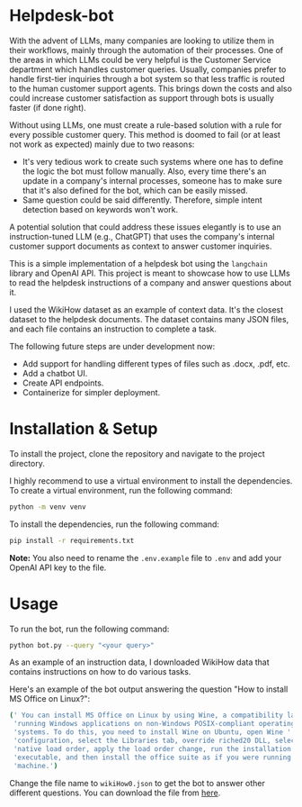 # Helpdesk-bot
With the advent of LLMs, many companies are looking to utilize them in their workflows, mainly through the automation of their processes. One of the areas in which LLMs could be very helpful is the Customer Service department which handles customer queries. Usually, companies prefer to handle first-tier inquiries through a bot system so that less traffic is routed to the human customer support agents. This brings down the costs and also could increase customer satisfaction as support through bots is usually faster (if done right).

Without using LLMs, one must create a rule-based solution with a rule for every possible customer query. This method is doomed to fail (or at least not work as expected) mainly due to two reasons:

- It's very tedious work to create such systems where one has to define the logic the bot must follow manually. Also, every time there's an update in a company's internal processes, someone has to make sure that it's also defined for the bot, which can be easily missed.
- Same question could be said differently. Therefore, simple intent detection based on keywords won't work.

A potential solution that could address these issues elegantly is to use an instruction-tuned LLM (e.g., ChatGPT) that uses the company's internal customer support documents as context to answer customer inquiries.

This is a simple implementation of a helpdesk bot using the `langchain` library and OpenAI API. This project is meant to showcase how to use LLMs to read the helpdesk instructions of a company and answer questions about it.

I used the WikiHow dataset as an example of context data. It's the closest dataset to the helpdesk documents. The dataset contains many JSON files, and each file contains an instruction to complete a task.

The following future steps are under development now:

- Add support for handling different types of files such as .docx, .pdf, etc.
- Add a chatbot UI.
- Create API endpoints.
- Containerize for simpler deployment.

# Installation & Setup
To install the project, clone the repository and navigate to the project directory.

I highly recommend to use a virtual environment to install the dependencies. To create a virtual environment, run the following command:
```bash
python -m venv venv
```

To install the dependencies, run the following command:
```bash
pip install -r requirements.txt
```

**Note:** You also need to rename the `.env.example` file to `.env` and add your OpenAI API key to the file.

# Usage
To run the bot, run the following command:
```bash
python bot.py --query "<your query>"
```

As an example of an instruction data, I downloaded WikiHow data that contains instructions on how to do various tasks.

Here's an example of the bot output answering the question "How to install MS Office on Linux?":
```bash
(' You can install MS Office on Linux by using Wine, a compatibility layer for '
 'running Windows applications on non-Windows POSIX-compliant operating '
 'systems. To do this, you need to install Wine on Ubuntu, open Wine '
 'configuration, select the Libraries tab, override riched20 DLL, select '
 'native load order, apply the load order change, run the installation '
 'executable, and then install the office suite as if you were running Windows '
 'machine.')
```

Change the file name to `wikiHow0.json` to get the bot to answer other different questions. You can download the file from [here](https://drive.google.com/file/d/1uHBrFv-JI4BhcrmGXV_a9bS3W-RweXfn/view?usp=sharing).


